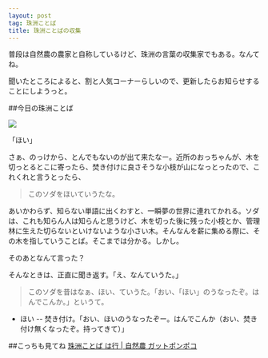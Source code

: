 ```yaml
---
layout: post
tag: 珠洲ことば
title: 珠洲ことばの収集
---
```


普段は自然農の農家と自称しているけど、珠洲の言葉の収集家でもある。なんてね。


聞いたところによると、割と人気コーナーらしいので、更新したらお知らせすることにしようっと。


##今日の珠洲ことば

![](https://c2.staticflickr.com/6/5331/8756492365_5472364737.jpg)

「ほい」

さぁ、のっけから、とんでもないのが出て来たなー。近所のおっちゃんが、木を切っとるとこに寄ったら、焚き付けに良さそうな小枝が山になっとったので、これくれと言うとったら、

>このソダをほいていうたな。

あいかわらず、知らない単語に出くわすと、一瞬夢の世界に連れてかれる。ソダは、これも知らん人は知らんと思うけど、木を切った後に残った小枝とか、管理林に生えた切らないといけないような小さい木。そんなんを薪に集める際に、その木を指していうことば。そこまでは分かる。しかし。

そのあとなんて言った？

そんなときは、正直に聞き返す。「え、なんていうた。」

>このソダを昔はなぁ、ほい、ていうた。「おい、「ほい」のうなったぞ。はんでこんか。」というて。

- ほい -- 焚き付け。「おい、ほいのうなったぞー。はんでこんか（おい、焚き付け無くなったぞ。持ってきて）」

##こっちも見てね
[珠洲ことば は行 | 自然農 ガットポンポコ](http://kobapan.com/suzuben/ha.html)

